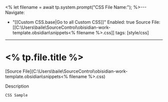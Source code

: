 <%
	let filename = await tp.system.prompt("CSS File Name:");
%>---
Navigate:
  - "[[Custom CSS.base|Go to all Custom CSS]]"
Enabled: true
Source File: [[C:\Users\baile\SourceControl\obisidian-work-template\.obsidian\snippets\<% filename %>.css]]
tags: [style/css]
---
# <% tp.file.title %>

[Source File](C:\Users\baile\SourceControl\obisidian-work-template\.obsidian\snippets\<% filename %>.css)

Description

```css
CSS Sample
```
